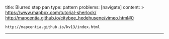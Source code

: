 title: Blurred step pan
type: pattern
problems: [navigate]
content: >
    https://www.mapbox.com/tutorial-sherlock/
    http://mapcentia.github.io/citybee_hedehusene/vimeo.html#0
    
    http://mapcentia.github.io/kv13/index.html
---

